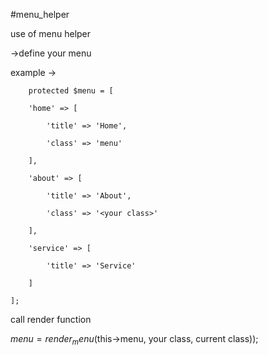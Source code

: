 #menu_helper

use of menu helper

->define your menu

example ->




        protected $menu = [

        'home' => [
        
            'title' => 'Home',
            
            'class' => 'menu'
            
        ],
        
        'about' => [
        
            'title' => 'About',
            
            'class' => '<your class>'
            
        ],
        
        'service' => [
        
            'title' => 'Service'
            
        ]
        
    ]; 
    
  
  
  call render function
  
  
  $menu = render_menu($this->menu, your class, current class));

